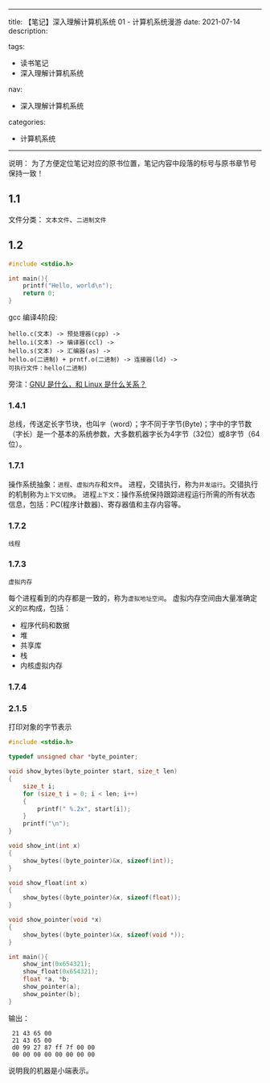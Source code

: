 ----
title: 【笔记】深入理解计算机系统 01 - 计算机系统漫游
date: 2021-07-14
description: 

tags:
- 读书笔记
- 深入理解计算机系统

nav:
- 深入理解计算机系统

categories:
- 计算机系统

----
说明： 为了方便定位笔记对应的原书位置，笔记内容中段落的标号与原书章节号保持一致！

## 1.1 

文件分类： `文本文件`、`二进制文件`

## 1.2 

``` c
#include <stdio.h>

int main(){
    printf("Hello, world\n");
    return 0;
}
```

gcc 编译4阶段:

```
hello.c(文本) -> 预处理器(cpp) ->
hello.i(文本) -> 编译器(ccl) -> 
hello.s(文本) -> 汇编器(as) -> 
hello.o(二进制) + prntf.o(二进制) -> 连接器(ld) -> 
可执行文件：hello(二进制)
```

旁注：[GNU 是什么，和 Linux 是什么关系？](https://www.zhihu.com/question/319783573/answer/656033035)

### 1.4.1 

总线，传送定长字节块，也叫`字`（word）；字不同于字节(Byte)；字中的字节数（字长）是一个基本的系统参数，大多数机器字长为4字节（32位）或8字节（64位）。

### 1.7.1

操作系统抽象：`进程`、`虚拟内存`和`文件`。
进程，交错执行，称为`并发运行`。交错执行的机制称为`上下文切换`。
进程`上下文`：操作系统保持跟踪进程运行所需的所有状态信息，包括：PC(程序计数器)、寄存器值和主存内容等。

### 1.7.2

`线程`

### 1.7.3

`虚拟内存`

每个进程看到的内存都是一致的，称为`虚拟地址空间`。
虚拟内存空间由大量准确定义的`区`构成，包括：
* 程序代码和数据
* 堆
* 共享库
* 栈
* 内核虚拟内存

### 1.7.4

### 2.1.5

打印对象的字节表示

``` c
#include <stdio.h>

typedef unsigned char *byte_pointer;

void show_bytes(byte_pointer start, size_t len)
{
    size_t i;
    for (size_t i = 0; i < len; i++)
    {
        printf(" %.2x", start[i]);
    }
    printf("\n");
}

void show_int(int x)
{
    show_bytes((byte_pointer)&x, sizeof(int));
}

void show_float(int x)
{
    show_bytes((byte_pointer)&x, sizeof(float));
}

void show_pointer(void *x)
{
    show_bytes((byte_pointer)&x, sizeof(void *));
}

int main(){
    show_int(0x654321);
    show_float(0x654321);
    float *a, *b;
    show_pointer(a);
    show_pointer(b);
}
```

输出：

```
 21 43 65 00
 21 43 65 00
 d0 99 27 87 ff 7f 00 00
 00 00 00 00 00 00 00 00
```

说明我的机器是小端表示。

